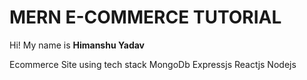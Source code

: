 # MERN E-COMMERCE TUTORIAL

Hi! My name is **Himanshu Yadav**

Ecommerce Site using tech stack MongoDb Expressjs Reactjs Nodejs
